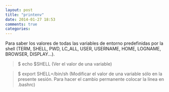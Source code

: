 ```yaml
---
layout: post
title: "printenv"
date: 2014-01-27 18:53
comments: true
categories: 
---
```

Para saber los valores de todas las variables de entorno predefinidas por  la shell (TERM, SHELL, PWD, LC_ALL, USER, USERNAME, HOME, LOGNAME, BROWSER, DISPLAY...).

>$ echo $SHELL (Ver el valor de una variable)

>$ export SHELL=/bin/sh (Modificar el valor de una variable sólo en la presente sesión. Para hacer el cambio permanente colocar la linea en .bashrc)

